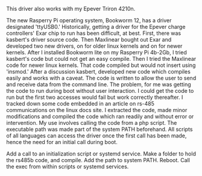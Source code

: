 
  This driver also works with my Epever Triron 4210n.
  
  The new Rasperry Pi operating system, Bookworm 12, has a driver designated 'ttyUSB0.'
  Historically, getting a driver for the Epever charge controllers' Exar chip to run has been 
  difficult, at best.
  First, there was kasbert's driver source code. Then Maxlinear bought out Exar and developed two 
  new drivers, on for older linux kernels and on for newer kernels.
  After I installed Bookworm lite on my Rasperry Pi 4b-2Gb, I tried kasbert's code but could not 
  get an easy compile. Then I tried the Maxlinear code for newer linux kernels. That code compiled 
  but would not insert using 'insmod.'
  After a discussion kasbert, developed new code which compiles easily and works with a caveat. 
  The code is written to allow the user to send and receive data from the command line.
  The problem, for me was getting the code to run during boot without user interaction. I could 
  get the code to run but the first two accesses would fail but work correctly thereafter.
  I tracked down some code embedded in an article on rs-485 communications on the linux docs site. 
  I extracted the code, made minor modifications and compiled the code which ran readily and 
  without error or intervention.
  My use involves calling the code from a php script. The executable path was made part of the 
  system PATH beforehand. All scripts of all languages can access the driver once the first call 
  has been made, hence the need for an initial call during boot.

  Add a call to an initialization script or systemd service.
  Make a folder to hold the rs485b code, and compile.
  Add the path to system PATH. 
  Reboot.
  Call the exec from within scripts or systemd services.

